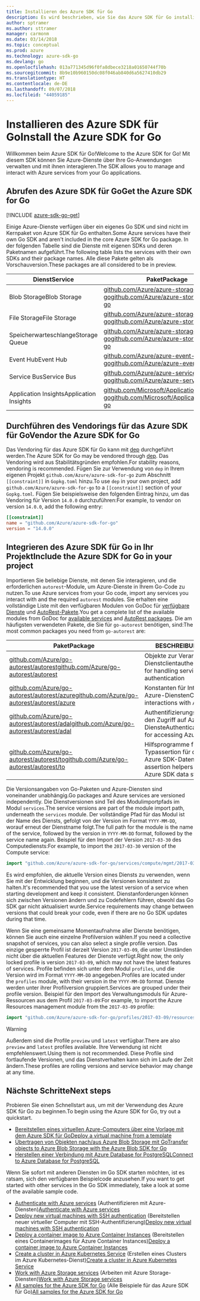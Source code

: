 ```yaml
---
title: Installieren des Azure SDK für Go
description: Es wird beschrieben, wie Sie das Azure SDK für Go installieren und konfigurieren und das Vendoring dafür durchführen.
author: sptramer
ms.author: sttramer
manager: carmonm
ms.date: 03/14/2018
ms.topic: conceptual
ms.prod: azure
ms.technology: azure-sdk-go
ms.devlang: go
ms.openlocfilehash: 013a771345d96f0fa8dbece3218a01650744f70b
ms.sourcegitcommit: 8b9e10b960150dc08f046ab840d6a5627410db29
ms.translationtype: HT
ms.contentlocale: de-DE
ms.lasthandoff: 09/07/2018
ms.locfileid: "44059185"
---
```

# <a name="install-the-azure-sdk-for-go"></a><span data-ttu-id="9a9f3-103">Installieren des Azure SDK für Go</span><span class="sxs-lookup"><span data-stu-id="9a9f3-103">Install the Azure SDK for Go</span></span>

<span data-ttu-id="9a9f3-104">Willkommen beim Azure SDK für Go!</span><span class="sxs-lookup"><span data-stu-id="9a9f3-104">Welcome to the Azure SDK for Go!</span></span> <span data-ttu-id="9a9f3-105">Mit diesem SDK können Sie Azure-Dienste über Ihre Go-Anwendungen verwalten und mit ihnen interagieren.</span><span class="sxs-lookup"><span data-stu-id="9a9f3-105">The SDK allows you to manage and interact with Azure services from your Go applications.</span></span>

## <a name="get-the-azure-sdk-for-go"></a><span data-ttu-id="9a9f3-106">Abrufen des Azure SDK für Go</span><span class="sxs-lookup"><span data-stu-id="9a9f3-106">Get the Azure SDK for Go</span></span>

[!INCLUDE [azure-sdk-go-get](includes/azure-sdk-go-get.md)]

<span data-ttu-id="9a9f3-107">Einige Azure-Dienste verfügen über ein eigenes Go SDK und sind nicht im Kernpaket von Azure SDK für Go enthalten.</span><span class="sxs-lookup"><span data-stu-id="9a9f3-107">Some Azure services have their own Go SDK and aren't included in the core Azure SDK for Go package.</span></span> <span data-ttu-id="9a9f3-108">In der folgenden Tabelle sind die Dienste mit eigenen SDKs und deren Paketnamen aufgeführt.</span><span class="sxs-lookup"><span data-stu-id="9a9f3-108">The following table lists the services with their own SDKs and their package names.</span></span> <span data-ttu-id="9a9f3-109">Alle diese Pakete gelten als Vorschauversion.</span><span class="sxs-lookup"><span data-stu-id="9a9f3-109">These packages are all considered to be in preview.</span></span>

| <span data-ttu-id="9a9f3-110">Dienst</span><span class="sxs-lookup"><span data-stu-id="9a9f3-110">Service</span></span> | <span data-ttu-id="9a9f3-111">Paket</span><span class="sxs-lookup"><span data-stu-id="9a9f3-111">Package</span></span> |
|---------|---------|
| <span data-ttu-id="9a9f3-112">Blob Storage</span><span class="sxs-lookup"><span data-stu-id="9a9f3-112">Blob Storage</span></span> | [<span data-ttu-id="9a9f3-113">github.com/Azure/azure-storage-blob-go</span><span class="sxs-lookup"><span data-stu-id="9a9f3-113">github.com/Azure/azure-storage-blob-go</span></span>](https://github.com/Azure/azure-storage-blob-go) |
| <span data-ttu-id="9a9f3-114">File Storage</span><span class="sxs-lookup"><span data-stu-id="9a9f3-114">File Storage</span></span> | [<span data-ttu-id="9a9f3-115">github.com/Azure/azure-storage-file-go</span><span class="sxs-lookup"><span data-stu-id="9a9f3-115">github.com/Azure/azure-storage-file-go</span></span>](https://github.com/Azure/azure-storage-file-go) |
| <span data-ttu-id="9a9f3-116">Speicherwarteschlange</span><span class="sxs-lookup"><span data-stu-id="9a9f3-116">Storage Queue</span></span> | [<span data-ttu-id="9a9f3-117">github.com/Azure/azure-storage-queue-go</span><span class="sxs-lookup"><span data-stu-id="9a9f3-117">github.com/Azure/azure-storage-queue-go</span></span>](https://github.com/Azure/azure-storage-queue-go) |
| <span data-ttu-id="9a9f3-118">Event Hub</span><span class="sxs-lookup"><span data-stu-id="9a9f3-118">Event Hub</span></span> | [<span data-ttu-id="9a9f3-119">github.com/Azure/azure-event-hubs-go</span><span class="sxs-lookup"><span data-stu-id="9a9f3-119">github.com/Azure/azure-event-hubs-go</span></span>](https://github.com/Azure/azure-event-hubs-go) |
| <span data-ttu-id="9a9f3-120">Service Bus</span><span class="sxs-lookup"><span data-stu-id="9a9f3-120">Service Bus</span></span> | [<span data-ttu-id="9a9f3-121">github.com/Azure/azure-service-bus-go</span><span class="sxs-lookup"><span data-stu-id="9a9f3-121">github.com/Azure/azure-service-bus-go</span></span>](https://github.com/Azure/azure-service-bus-go) |
| <span data-ttu-id="9a9f3-122">Application Insights</span><span class="sxs-lookup"><span data-stu-id="9a9f3-122">Application Insights</span></span> | [<span data-ttu-id="9a9f3-123">github.com/Microsoft/ApplicationInsights-go</span><span class="sxs-lookup"><span data-stu-id="9a9f3-123">github.com/Microsoft/ApplicationInsights-go</span></span>](https://github.com/Microsoft/ApplicationInsights-go) |

## <a name="vendor-the-azure-sdk-for-go"></a><span data-ttu-id="9a9f3-124">Durchführen des Vendorings für das Azure SDK für Go</span><span class="sxs-lookup"><span data-stu-id="9a9f3-124">Vendor the Azure SDK for Go</span></span>

<span data-ttu-id="9a9f3-125">Das Vendoring für das Azure SDK für Go kann mit [dep](https://github.com/golang/dep) durchgeführt werden.</span><span class="sxs-lookup"><span data-stu-id="9a9f3-125">The Azure SDK for Go may be vendored through [dep](https://github.com/golang/dep).</span></span> <span data-ttu-id="9a9f3-126">Das Vendoring wird aus Stabilitätsgründen empfohlen.</span><span class="sxs-lookup"><span data-stu-id="9a9f3-126">For stability reasons, vendoring is recommended.</span></span> <span data-ttu-id="9a9f3-127">Fügen Sie zur Verwendung von `dep` in Ihrem eigenen Projekt `github.com/Azure/azure-sdk-for-go` zum Abschnitt `[[constraint]]` in `Gopkg.toml` hinzu.</span><span class="sxs-lookup"><span data-stu-id="9a9f3-127">To use `dep` in your own project, add `github.com/Azure/azure-sdk-for-go` to a `[[constraint]]` section of your `Gopkg.toml`.</span></span> <span data-ttu-id="9a9f3-128">Fügen Sie beispielsweise den folgenden Eintrag hinzu, um das Vendoring für Version `14.0.0` durchzuführen:</span><span class="sxs-lookup"><span data-stu-id="9a9f3-128">For example, to vendor on version `14.0.0`, add the following entry:</span></span>

```toml
[[constraint]]
name = "github.com/Azure/azure-sdk-for-go"
version = "14.0.0"
```

## <a name="include-the-azure-sdk-for-go-in-your-project"></a><span data-ttu-id="9a9f3-129">Integrieren des Azure SDK für Go in Ihr Projekt</span><span class="sxs-lookup"><span data-stu-id="9a9f3-129">Include the Azure SDK for Go in your project</span></span>

<span data-ttu-id="9a9f3-130">Importieren Sie beliebige Dienste, mit denen Sie interagieren, und die erforderlichen `autorest`-Module, um Azure-Dienste in Ihrem Go-Code zu nutzen.</span><span class="sxs-lookup"><span data-stu-id="9a9f3-130">To use Azure services from your Go code, import any services you interact with and the required `autorest` modules.</span></span>
<span data-ttu-id="9a9f3-131">Sie erhalten eine vollständige Liste mit den verfügbaren Modulen von GoDoc für [verfügbare Dienste](https://godoc.org/github.com/Azure/azure-sdk-for-go) und [AutoRest-Pakete](https://godoc.org/github.com/Azure/go-autorest).</span><span class="sxs-lookup"><span data-stu-id="9a9f3-131">You get a complete list of the available modules from GoDoc for [available services](https://godoc.org/github.com/Azure/azure-sdk-for-go) and [AutoRest packages](https://godoc.org/github.com/Azure/go-autorest).</span></span> <span data-ttu-id="9a9f3-132">Die am häufigsten verwendeten Pakete, die Sie für `go-autorest` benötigen, sind:</span><span class="sxs-lookup"><span data-stu-id="9a9f3-132">The most common packages you need from `go-autorest` are:</span></span>

| <span data-ttu-id="9a9f3-133">Paket</span><span class="sxs-lookup"><span data-stu-id="9a9f3-133">Package</span></span> | <span data-ttu-id="9a9f3-134">BESCHREIBUNG</span><span class="sxs-lookup"><span data-stu-id="9a9f3-134">Description</span></span> |
|---------|-------------|
| <span data-ttu-id="9a9f3-135">[github.com/Azure/go-autorest/autorest][autorest]</span><span class="sxs-lookup"><span data-stu-id="9a9f3-135">[github.com/Azure/go-autorest/autorest][autorest]</span></span> | <span data-ttu-id="9a9f3-136">Objekte zur Verarbeitung der Dienstclientauthentifizierung</span><span class="sxs-lookup"><span data-stu-id="9a9f3-136">Objects for handling service client authentication</span></span> |
| <span data-ttu-id="9a9f3-137">[github.com/Azure/go-autorest/autorest/azure][autorest/azure]</span><span class="sxs-lookup"><span data-stu-id="9a9f3-137">[github.com/Azure/go-autorest/autorest/azure][autorest/azure]</span></span> | <span data-ttu-id="9a9f3-138">Konstanten für Interaktionen mit Azure-Diensten</span><span class="sxs-lookup"><span data-stu-id="9a9f3-138">Constants for interactions with Azure services</span></span> |
| <span data-ttu-id="9a9f3-139">[github.com/Azure/go-autorest/autorest/adal][autorest/adal]</span><span class="sxs-lookup"><span data-stu-id="9a9f3-139">[github.com/Azure/go-autorest/autorest/adal][autorest/adal]</span></span> | <span data-ttu-id="9a9f3-140">Authentifizierungsmechanismen für den Zugriff auf Azure-Dienste</span><span class="sxs-lookup"><span data-stu-id="9a9f3-140">Authentication mechanisms for accessing Azure services</span></span> |
| <span data-ttu-id="9a9f3-141">[github.com/Azure/go-autorest/autorest/to][autorest/to]</span><span class="sxs-lookup"><span data-stu-id="9a9f3-141">[github.com/Azure/go-autorest/autorest/to][autorest/to]</span></span> | <span data-ttu-id="9a9f3-142">Hilfsprogramme für die Typassertion für die Arbeit mit Azure SDK-Datenstrukturen</span><span class="sxs-lookup"><span data-stu-id="9a9f3-142">Type assertion helpers for working with Azure SDK data structures</span></span> |

[autorest]: https://godoc.org/github.com/Azure/go-autorest/autorest
[autorest/azure]: https://godoc.org/github.com/Azure/go-autorest/autorest/azure
[autorest/adal]: https://godoc.org/github.com/Azure/go-autorest/autorest/adal
[autorest/to]: https://godoc.org/github.com/Azure/go-autorest/autorest/to

<span data-ttu-id="9a9f3-143">Die Versionsangaben von Go-Paketen und Azure-Diensten sind voneinander unabhängig.</span><span class="sxs-lookup"><span data-stu-id="9a9f3-143">Go packages and Azure services are versioned independently.</span></span> <span data-ttu-id="9a9f3-144">Die Dienstversionen sind Teil des Modulimportpfads im Modul `services`.</span><span class="sxs-lookup"><span data-stu-id="9a9f3-144">The service versions are part of the module import path, underneath the `services` module.</span></span> <span data-ttu-id="9a9f3-145">Der vollständige Pfad für das Modul ist der Name des Diensts, gefolgt von der Version im Format `YYYY-MM-DD`, worauf erneut der Dienstname folgt.</span><span class="sxs-lookup"><span data-stu-id="9a9f3-145">The full path for the module is the name of the service, followed by the version in `YYYY-MM-DD` format, followed by the service name again.</span></span> <span data-ttu-id="9a9f3-146">Beispiel für den Import der Version `2017-03-30` des Computediensts:</span><span class="sxs-lookup"><span data-stu-id="9a9f3-146">For example, to import the `2017-03-30` version of the Compute service:</span></span>

```go
import "github.com/Azure/azure-sdk-for-go/services/compute/mgmt/2017-03-30/compute"
```

<span data-ttu-id="9a9f3-147">Es wird empfohlen, die aktuelle Version eines Diensts zu verwenden, wenn Sie mit der Entwicklung beginnen, und die Versionen konsistent zu halten.</span><span class="sxs-lookup"><span data-stu-id="9a9f3-147">It's recommended that you use the latest version of a service when starting development and keep it consistent.</span></span>
<span data-ttu-id="9a9f3-148">Dienstanforderungen können sich zwischen Versionen ändern und zu Codefehlern führen, obwohl das Go SDK gar nicht aktualisiert wurde.</span><span class="sxs-lookup"><span data-stu-id="9a9f3-148">Service requirements may change between versions that could break your code, even if there are no Go SDK updates during that time.</span></span>

<span data-ttu-id="9a9f3-149">Wenn Sie eine gemeinsame Momentaufnahme aller Dienste benötigen, können Sie auch eine einzelne Profilversion wählen.</span><span class="sxs-lookup"><span data-stu-id="9a9f3-149">If you need a collective snapshot of services, you can also select a single profile version.</span></span> <span data-ttu-id="9a9f3-150">Das einzige gesperrte Profil ist derzeit Version `2017-03-09`, die unter Umständen nicht über die aktuellen Features der Dienste verfügt.</span><span class="sxs-lookup"><span data-stu-id="9a9f3-150">Right now, the only locked profile is version `2017-03-09`, which may not have the latest features of services.</span></span> <span data-ttu-id="9a9f3-151">Profile befinden sich unter dem Modul `profiles`, und die Version wird im Format `YYYY-MM-DD` angegeben.</span><span class="sxs-lookup"><span data-stu-id="9a9f3-151">Profiles are located under the `profiles` module, with their version in the `YYYY-MM-DD` format.</span></span> <span data-ttu-id="9a9f3-152">Dienste werden unter ihrer Profilversion gruppiert.</span><span class="sxs-lookup"><span data-stu-id="9a9f3-152">Services are grouped under their profile version.</span></span> <span data-ttu-id="9a9f3-153">Beispiel für den Import des Verwaltungsmoduls für Azure-Ressourcen aus dem Profil `2017-03-09`:</span><span class="sxs-lookup"><span data-stu-id="9a9f3-153">For example, to import the Azure Resources management module from the `2017-03-09` profile:</span></span>

```go
import "github.com/Azure/azure-sdk-for-go/profiles/2017-03-09/resources/mgmt/resources"
```

> [!WARNING]
> <span data-ttu-id="9a9f3-154">Außerdem sind die Profile `preview` und `latest` verfügbar.</span><span class="sxs-lookup"><span data-stu-id="9a9f3-154">There are also `preview` and `latest` profiles available.</span></span> <span data-ttu-id="9a9f3-155">Ihre Verwendung ist nicht empfehlenswert.</span><span class="sxs-lookup"><span data-stu-id="9a9f3-155">Using them is not recommended.</span></span> <span data-ttu-id="9a9f3-156">Diese Profile sind fortlaufende Versionen, und das Dienstverhalten kann sich im Laufe der Zeit ändern.</span><span class="sxs-lookup"><span data-stu-id="9a9f3-156">These profiles are rolling versions and service behavior may change at any time.</span></span>

## <a name="next-steps"></a><span data-ttu-id="9a9f3-157">Nächste Schritte</span><span class="sxs-lookup"><span data-stu-id="9a9f3-157">Next steps</span></span>

<span data-ttu-id="9a9f3-158">Probieren Sie einen Schnellstart aus, um mit der Verwendung des Azure SDK für Go zu beginnen.</span><span class="sxs-lookup"><span data-stu-id="9a9f3-158">To begin using the Azure SDK for Go, try out a quickstart.</span></span>

* [<span data-ttu-id="9a9f3-159">Bereitstellen eines virtuellen Azure-Computers über eine Vorlage mit dem Azure SDK für Go</span><span class="sxs-lookup"><span data-stu-id="9a9f3-159">Deploy a virtual machine from a template</span></span>](azure-sdk-go-qs-vm.md)
* [<span data-ttu-id="9a9f3-160">Übertragen von Objekten nach/aus Azure Blob Storage mit Go</span><span class="sxs-lookup"><span data-stu-id="9a9f3-160">Transfer objects to Azure Blob Storage with the Azure Blob SDK for Go</span></span>](/azure/storage/blobs/storage-quickstart-blobs-go?toc=%2fgo%2fazure%2ftoc.json)
* [<span data-ttu-id="9a9f3-161">Herstellen einer Verbindung mit Azure Database for PostgreSQL</span><span class="sxs-lookup"><span data-stu-id="9a9f3-161">Connect to Azure Database for PostgreSQL</span></span>](/azure/postgresql/connect-go?toc=%2fgo%2fazure%2ftoc.json)

<span data-ttu-id="9a9f3-162">Wenn Sie sofort mit anderen Diensten im Go SDK starten möchten, ist es ratsam, sich den verfügbaren Beispielcode anzusehen.</span><span class="sxs-lookup"><span data-stu-id="9a9f3-162">If you want to get started with other services in the Go SDK immediately, take a look at some of the available sample code.</span></span>

* <span data-ttu-id="9a9f3-163">[Authenticate with Azure services](https://github.com/Azure-Samples/azure-sdk-for-go-samples/tree/master/iam) (Authentifizieren mit Azure-Diensten)</span><span class="sxs-lookup"><span data-stu-id="9a9f3-163">[Authenticate with Azure services](https://github.com/Azure-Samples/azure-sdk-for-go-samples/tree/master/iam)</span></span>
* <span data-ttu-id="9a9f3-164">[Deploy new virtual machines with SSH authentication](https://github.com/Azure-Samples/azure-sdk-for-go-samples/tree/master/compute) (Bereitstellen neuer virtueller Computer mit SSH-Authentifizierung)</span><span class="sxs-lookup"><span data-stu-id="9a9f3-164">[Deploy new virtual machines with SSH authentication](https://github.com/Azure-Samples/azure-sdk-for-go-samples/tree/master/compute)</span></span>
* <span data-ttu-id="9a9f3-165">[Deploy a container image to Azure Container Instances](https://github.com/Azure-Samples/azure-sdk-for-go-samples/tree/master/containerinstance) (Bereitstellen eines Containerimages für Azure Container Instances)</span><span class="sxs-lookup"><span data-stu-id="9a9f3-165">[Deploy a container image to Azure Container Instances](https://github.com/Azure-Samples/azure-sdk-for-go-samples/tree/master/containerinstance)</span></span>
* <span data-ttu-id="9a9f3-166">[Create a cluster in Azure Kubernetes Service](https://github.com/Azure-Samples/azure-sdk-for-go-samples/tree/master/containerservice) (Erstellen eines Clusters im Azure Kubernetes-Dienst)</span><span class="sxs-lookup"><span data-stu-id="9a9f3-166">[Create a cluster in Azure Kubernetes Service](https://github.com/Azure-Samples/azure-sdk-for-go-samples/tree/master/containerservice)</span></span>
* <span data-ttu-id="9a9f3-167">[Work with Azure Storage services](https://github.com/Azure-Samples/azure-sdk-for-go-samples/tree/master/storage) (Arbeiten mit Azure Storage-Diensten)</span><span class="sxs-lookup"><span data-stu-id="9a9f3-167">[Work with Azure Storage services](https://github.com/Azure-Samples/azure-sdk-for-go-samples/tree/master/storage)</span></span>
* <span data-ttu-id="9a9f3-168">[All samples for the Azure SDK for Go](https://github.com/azure-samples/azure-sdk-for-go-samples) (Alle Beispiele für das Azure SDK für Go)</span><span class="sxs-lookup"><span data-stu-id="9a9f3-168">[All samples for the Azure SDK for Go](https://github.com/azure-samples/azure-sdk-for-go-samples)</span></span>
